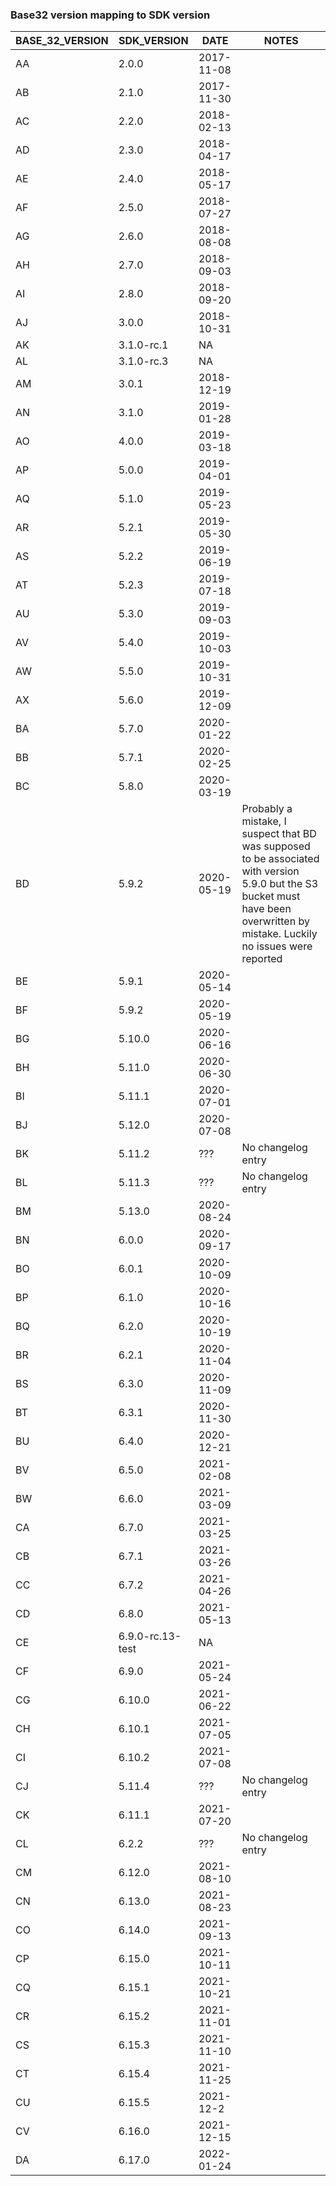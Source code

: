 ### Base32 version mapping to SDK version

| BASE_32_VERSION | SDK_VERSION      | DATE       | NOTES                                                                                                                                                                           |
| --------------- | ---------------- | ---------- | ------------------------------------------------------------------------------------------------------------------------------------------------------------------------------- |
| AA              | 2.0.0            | 2017-11-08 |                                                                                                                                                                                 |
| AB              | 2.1.0            | 2017-11-30 |                                                                                                                                                                                 |
| AC              | 2.2.0            | 2018-02-13 |                                                                                                                                                                                 |
| AD              | 2.3.0            | 2018-04-17 |                                                                                                                                                                                 |
| AE              | 2.4.0            | 2018-05-17 |                                                                                                                                                                                 |
| AF              | 2.5.0            | 2018-07-27 |                                                                                                                                                                                 |
| AG              | 2.6.0            | 2018-08-08 |                                                                                                                                                                                 |
| AH              | 2.7.0            | 2018-09-03 |                                                                                                                                                                                 |
| AI              | 2.8.0            | 2018-09-20 |                                                                                                                                                                                 |
| AJ              | 3.0.0            | 2018-10-31 |                                                                                                                                                                                 |
| AK              | 3.1.0-rc.1       | NA         |                                                                                                                                                                                 |
| AL              | 3.1.0-rc.3       | NA         |                                                                                                                                                                                 |
| AM              | 3.0.1            | 2018-12-19 |                                                                                                                                                                                 |
| AN              | 3.1.0            | 2019-01-28 |                                                                                                                                                                                 |
| AO              | 4.0.0            | 2019-03-18 |                                                                                                                                                                                 |
| AP              | 5.0.0            | 2019-04-01 |                                                                                                                                                                                 |
| AQ              | 5.1.0            | 2019-05-23 |                                                                                                                                                                                 |
| AR              | 5.2.1            | 2019-05-30 |                                                                                                                                                                                 |
| AS              | 5.2.2            | 2019-06-19 |                                                                                                                                                                                 |
| AT              | 5.2.3            | 2019-07-18 |                                                                                                                                                                                 |
| AU              | 5.3.0            | 2019-09-03 |                                                                                                                                                                                 |
| AV              | 5.4.0            | 2019-10-03 |                                                                                                                                                                                 |
| AW              | 5.5.0            | 2019-10-31 |                                                                                                                                                                                 |
| AX              | 5.6.0            | 2019-12-09 |                                                                                                                                                                                 |
| BA              | 5.7.0            | 2020-01-22 |                                                                                                                                                                                 |
| BB              | 5.7.1            | 2020-02-25 |                                                                                                                                                                                 |
| BC              | 5.8.0            | 2020-03-19 |                                                                                                                                                                                 |
| BD              | 5.9.2            | 2020-05-19 | Probably a mistake, I suspect that BD was supposed to be associated with version 5.9.0 but the S3 bucket must have been overwritten by mistake. Luckily no issues were reported |
| BE              | 5.9.1            | 2020-05-14 |                                                                                                                                                                                 |
| BF              | 5.9.2            | 2020-05-19 |                                                                                                                                                                                 |
| BG              | 5.10.0           | 2020-06-16 |                                                                                                                                                                                 |
| BH              | 5.11.0           | 2020-06-30 |                                                                                                                                                                                 |
| BI              | 5.11.1           | 2020-07-01 |                                                                                                                                                                                 |
| BJ              | 5.12.0           | 2020-07-08 |                                                                                                                                                                                 |
| BK              | 5.11.2           | ???        | No changelog entry                                                                                                                                                              |
| BL              | 5.11.3           | ???        | No changelog entry                                                                                                                                                              |
| BM              | 5.13.0           | 2020-08-24 |                                                                                                                                                                                 |
| BN              | 6.0.0            | 2020-09-17 |                                                                                                                                                                                 |
| BO              | 6.0.1            | 2020-10-09 |                                                                                                                                                                                 |
| BP              | 6.1.0            | 2020-10-16 |                                                                                                                                                                                 |
| BQ              | 6.2.0            | 2020-10-19 |                                                                                                                                                                                 |
| BR              | 6.2.1            | 2020-11-04 |                                                                                                                                                                                 |
| BS              | 6.3.0            | 2020-11-09 |                                                                                                                                                                                 |
| BT              | 6.3.1            | 2020-11-30 |                                                                                                                                                                                 |
| BU              | 6.4.0            | 2020-12-21 |                                                                                                                                                                                 |
| BV              | 6.5.0            | 2021-02-08 |                                                                                                                                                                                 |
| BW              | 6.6.0            | 2021-03-09 |                                                                                                                                                                                 |
| CA              | 6.7.0            | 2021-03-25 |                                                                                                                                                                                 |
| CB              | 6.7.1            | 2021-03-26 |                                                                                                                                                                                 |
| CC              | 6.7.2            | 2021-04-26 |                                                                                                                                                                                 |
| CD              | 6.8.0            | 2021-05-13 |                                                                                                                                                                                 |
| CE              | 6.9.0-rc.13-test | NA         |                                                                                                                                                                                 |
| CF              | 6.9.0            | 2021-05-24 |                                                                                                                                                                                 |
| CG              | 6.10.0           | 2021-06-22 |                                                                                                                                                                                 |
| CH              | 6.10.1           | 2021-07-05 |                                                                                                                                                                                 |
| CI              | 6.10.2           | 2021-07-08 |                                                                                                                                                                                 |
| CJ              | 5.11.4           | ???        | No changelog entry                                                                                                                                                              |
| CK              | 6.11.1           | 2021-07-20 |                                                                                                                                                                                 |
| CL              | 6.2.2            | ???        | No changelog entry                                                                                                                                                              |
| CM              | 6.12.0           | 2021-08-10 |                                                                                                                                                                                 |
| CN              | 6.13.0           | 2021-08-23 |                                                                                                                                                                                 |
| CO              | 6.14.0           | 2021-09-13 |                                                                                                                                                                                 |
| CP              | 6.15.0           | 2021-10-11 |                                                                                                                                                                                 |
| CQ              | 6.15.1           | 2021-10-21 |                                                                                                                                                                                 |
| CR              | 6.15.2           | 2021-11-01 |                                                                                                                                                                                 |
| CS              | 6.15.3           | 2021-11-10 |                                                                                                                                                                                 |
| CT              | 6.15.4           | 2021-11-25 |                                                                                                                                                                                 |
| CU              | 6.15.5           | 2021-12-2  |                                                                                                                                                                                 |
| CV              | 6.16.0           | 2021-12-15 |                                                                                                                                                                                 |
| DA              | 6.17.0           | 2022-01-24 |                                                                                                                                                                                 |
